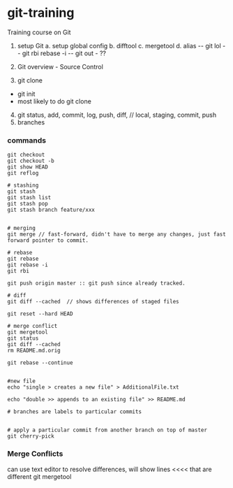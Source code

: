 # git-training
Training course on Git

1. setup Git
  a. setup global config
  b. difftool
  c. mergetool
  d. alias
    -- git lol
    -- git rbi rebase -i
    -- git out - ??
  
2. Git overview - Source Control

3. git clone
 - git init
 - most likely to do git clone

4. git status, add, commit, log, push, diff,
// local, staging, commit, push
5. branches

### commands

    git checkout
    git checkout -b
    git show HEAD
    git reflog
    
    # stashing
    git stash
    git stash list
    git stash pop
    git stash branch feature/xxx
    
    
    # merging
    git merge // fast-forward, didn't have to merge any changes, just fast forward pointer to commit.
    
    # rebase
    git rebase
    git rebase -i
    git rbi
    
    git push origin master :: git push since already tracked.
    
    # diff
    git diff --cached  // shows differences of staged files
    
    git reset --hard HEAD
    
    # merge conflict
    git mergetool
    git status
    git diff --cached
    rm README.md.orig
    
    git rebase --continue
    
    
    #new file
    echo "single > creates a new file" > AdditionalFile.txt
    
    echo "double >> appends to an existing file" >> README.md
    
    # branches are labels to particular commits
    
    
    # apply a particular commit from another branch on top of master
    git cherry-pick
    



### Merge Conflicts

can use text editor to resolve differences, will show lines <<<< that are different
git mergetool


